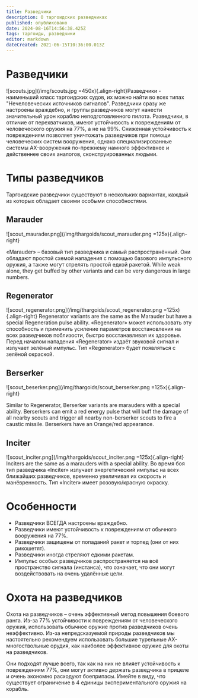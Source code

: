 ```yaml
---
title: Разведчики
description: О таргоидских разведчиках
published: опубликовано
date: 2024-08-16T14:56:38.425Z
tags: таргоиды, разведчики
editor: markdown
dateCreated: 2021-06-15T10:36:00.013Z
---
```


# Разведчики
!\[scouts.jpg\](/img/scouts.jpg =450x){.align-right}Разведчики - наименьший класс таргоидских судов, их можно найти во всех типах "Нечеловеческих источников сигналов". Разведчики сразу же настроены враждебно, и группы разведчиков могут нанести значительный урон кораблю неподготовленного пилота. Разведчики, в отличие от перехватчиков, имеют устойчивость к повреждениям от человеческого оружия на 77%, а не на 99%. Сниженная устойчивость к повреждениям позволяет уничтожать разведчиков при помощи человеческих систем вооружения, однако специализированные системы AX-вооружения по-прежнему намного эффективнее и действеннее своих аналогов, сконструированных людьми.

# Типы разведчиков

Таргоидские разведчики существуют в нескольких вариантах, каждый из которых обладает своими особыми способностями.

## Marauder
!\[scout_maurader.png\](/img/thargoids/scout_marauder.png =125x){.align-right}

«Marauder» – базовый тип разведчика и самый распространённый. Они обладают простой схемой нападения с помощью базового импульсного оружия, а также могут стрелять простой едкой ракетой. While weak alone, they get buffed by other variants and can be very dangerous in large numbers.

## Regenerator

!\[scout_regenerator.png\](/img/thargoids/scout_regenerator.png =125x){.align-right} Regenerator variants are the same as the Marauder but have a special Regeneration pulse ability. «Regenerator» может использовать эту способность и применить усиление параметров восстановления на всех разведчиков поблизости, быстро восстанавливая их здоровье. Перед началом нападения «Regenerator» издаёт звуковой сигнал и излучает зелёный импульс. Тип «Regenerator» будет появляться с зелёной окраской.

## Berserker

!\[scout_beserker.png\](/img/thargoids/scout_berserker.png =125x){.align-right}

Similar to Regenerator, Berserker variants are marauders with a special ability. Berserkers can emit a red energy pulse that will buff the damage of all nearby scouts and trigger all nearby non-berserker scouts to fire a caustic missile. Berserkers have an Orange/red appearance.

## Inciter
!\[scout_inciter.png\](/img/thargoids/scout_inciter.png =125x){.align-right} Inciters are the same as a marauders with a special ability. Во время боя тип разведчика «Inciter» излучает энергетический импульс на всех ближайших разведчиков, временно увеличивая их скорость и манёвренность. Тип «Inciter» имеет розовую/красную окраску.

# Особенности
- Разведчики ВСЕГДА настроены враждебно.
- Разведчики имеют устойчивость к повреждениям от обычного вооружения на 77%.
- Разведчики защищены от попаданий ракет и торпед (они от них рикошетят).
- Разведчики иногда стреляют едкими ракетам.
- Импульс особых разведчиков распространяется на всё пространство сигнала (инстанса), что означает, что они могут воздействовать на очень удалённые цели.

# Охота на разведчиков

Охота на разведчиков – очень эффективный метод повышения боевого ранга. Из-за 77% устойчивости к повреждениям от человеческого оружия, использовать обычное оружие против разведчиков очень неэффективно. Из-за непредсказуемой природы разведчиков мы настоятельно рекомендуем использовать большие турельные AX-многоствольные орудия, как наиболее эффективное оружие для охоты на разведчиков.

Они подходят лучше всего, так как на них не влияет устойчивость к повреждениям 77%, они могут активно держать разведчика в прицеле и очень экономно расходуют боеприпасы. Имейте в виду, что существует ограничение в 4 единицы экспериментального оружия на корабль.